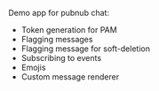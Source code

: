 Demo app for pubnub chat:
- Token generation for PAM
- Flagging messages
- Flagging message for soft-deletion
- Subscribing to events
- Emojis
- Custom message renderer